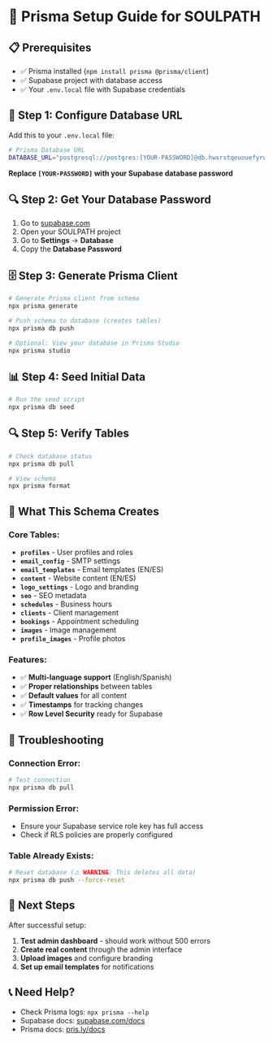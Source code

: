 # 🚀 Prisma Setup Guide for SOULPATH

## 📋 Prerequisites
- ✅ Prisma installed (`npm install prisma @prisma/client`)
- ✅ Supabase project with database access
- ✅ Your `.env.local` file with Supabase credentials

## 🔧 Step 1: Configure Database URL

Add this to your `.env.local` file:

```bash
# Prisma Database URL
DATABASE_URL="postgresql://postgres:[YOUR-PASSWORD]@db.hwxrstqeuouefyrwjsjt.supabase.co:5432/postgres"
```

**Replace `[YOUR-PASSWORD]` with your Supabase database password**

## 🔍 Step 2: Get Your Database Password

1. Go to [supabase.com](https://supabase.com)
2. Open your SOULPATH project
3. Go to **Settings** → **Database**
4. Copy the **Database Password**

## 🗄️ Step 3: Generate Prisma Client

```bash
# Generate Prisma client from schema
npx prisma generate

# Push schema to database (creates tables)
npx prisma db push

# Optional: View your database in Prisma Studio
npx prisma studio
```

## 📊 Step 4: Seed Initial Data

```bash
# Run the seed script
npx prisma db seed
```

## 🔍 Step 5: Verify Tables

```bash
# Check database status
npx prisma db pull

# View schema
npx prisma format
```

## 🎯 What This Schema Creates

### **Core Tables:**
- **`profiles`** - User profiles and roles
- **`email_config`** - SMTP settings
- **`email_templates`** - Email templates (EN/ES)
- **`content`** - Website content (EN/ES)
- **`logo_settings`** - Logo and branding
- **`seo`** - SEO metadata
- **`schedules`** - Business hours
- **`clients`** - Client management
- **`bookings`** - Appointment scheduling
- **`images`** - Image management
- **`profile_images`** - Profile photos

### **Features:**
- ✅ **Multi-language support** (English/Spanish)
- ✅ **Proper relationships** between tables
- ✅ **Default values** for all content
- ✅ **Timestamps** for tracking changes
- ✅ **Row Level Security** ready for Supabase

## 🚨 Troubleshooting

### **Connection Error:**
```bash
# Test connection
npx prisma db pull
```

### **Permission Error:**
- Ensure your Supabase service role key has full access
- Check if RLS policies are properly configured

### **Table Already Exists:**
```bash
# Reset database (⚠️ WARNING: This deletes all data)
npx prisma db push --force-reset
```

## 🎉 Next Steps

After successful setup:

1. **Test admin dashboard** - should work without 500 errors
2. **Create real content** through the admin interface
3. **Upload images** and configure branding
4. **Set up email templates** for notifications

## 📞 Need Help?

- Check Prisma logs: `npx prisma --help`
- Supabase docs: [supabase.com/docs](https://supabase.com/docs)
- Prisma docs: [pris.ly/docs](https://pris.ly/docs)
